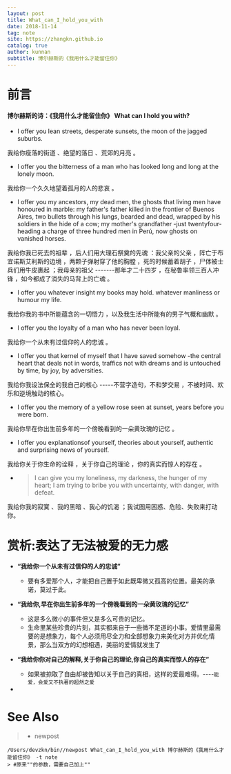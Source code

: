 ```yaml
---
layout: post
title: What_can_I_hold_you_with
date: 2018-11-14
tag: note
site: https://zhangkn.github.io
catalog: true
author: kunnan
subtitle: 博尔赫斯的《我用什么才能留住你》
---
```




# 前言



#### 博尔赫斯的诗：《我用什么才能留住你》  What can I hold you with? 

* I offer you lean streets, desperate sunsets, the moon of the jagged suburbs. 

我给你瘦落的街道 、绝望的落日 、荒郊的月亮 。

* I offer you the bitterness of a man who has looked long and long at the lonely moon. 

我给你一个久久地望着孤月的人的悲哀 。

* I offer you my ancestors, my dead men, the ghosts that living men have honoured in marble: my father's father killed in the frontier of Buenos Aires, two bullets through his lungs, bearded and dead, wrapped by his soldiers in the hide of a cow; my mother's grandfather -just twentyfour- heading a charge of three hundred men in Perú, now ghosts on vanished horses. 


我给你我已死去的祖辈 ，后人们用大理石祭奠的先魂 ：我父亲的父亲 ，阵亡于布宜诺斯艾利斯的边境 ，两颗子弹射穿了他的胸膛 ，死的时候蓄着胡子 ，尸体被士兵们用牛皮裹起 ；我母亲的祖父 -------那年才二十四岁 ，在秘鲁率领三百人冲锋 ，如今都成了消失的马背上的亡魂 。

* I offer you whatever insight my books may hold. whatever manliness or humour my life. 

我给你我的书中所能蕴含的一切悟力 ，以及我生活中所能有的男子气概和幽默 。

* I offer you the loyalty of a man who has never been loyal. 

我给你一个从未有过信仰的人的忠诚 。

* I offer you that kernel of myself that I have saved somehow -the central heart that deals not in words, traffics not with dreams and is untouched by time, by joy, by adversities. 



我给你我设法保全的我自己的核心 -----不营字造句，不和梦交易 ，不被时间、欢乐和逆境触动的核心。 

* I offer you the memory of a yellow rose seen at sunset, years before you were born. 

我给你早在你出生前多年的一个傍晚看到的一朵黄玫瑰的记忆 。

* I offer you explanationsof yourself, theories about yourself, authentic and surprising news of yourself. 

我给你关于你生命的诠释 ，关于你自己的理论 ，你的真实而惊人的存在 。

* > I can give you my loneliness, my darkness, the hunger of my heart; I am trying to bribe you with uncertainty, with danger, with defeat.


我给你我的寂寞 、我的黑暗 、我心的饥渴 ；我试图用困惑、危险、失败来打动你。



# 赏析:**表达了无法被爱的无力感**



* **“我给你一个从未有过信仰的人的忠诚”**
  * 要有多爱那个人，才能把自己置于如此既卑微又孤高的位置。最美的承诺，莫过于此。
* **“我给你,早在你出生前多年的一个傍晚看到的一朵黄玫瑰的记忆”**
  * 这是多么微小的事件但又是多么可贵的记忆。
  * 生命里某些珍贵的片刻，其实都来自于一些微不足道的小事。爱情里最需要的是想象力，每个人必须用尽全力和全部想象力来美化对方并优化情景，那么当双方的幻想相遇，美丽的爱情就发生了

* **“我给你你对自己的解释,关于你自己的理论,你自己的真实而惊人的存在”**
  * 如果被掠取了自由却被告知以关于自己的真相，这样的爱最难得。----`能爱，会爱又不执著的超然之爱`
* 

# See Also 

>* newpost 
>
```
/Users/devzkn/bin//newpost What_can_I_hold_you_with 博尔赫斯的《我用什么才能留住你》 -t note
> #原来""的参数，需要自己加上""
```

